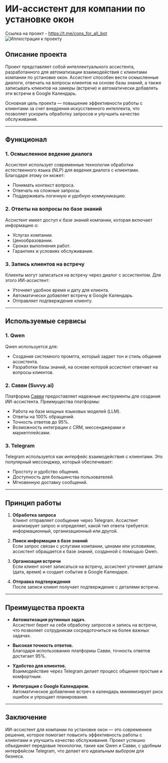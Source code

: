 # ИИ-ассистент для компании по установке окон
Ссылка на проект - https://t.me/cons_for_all_bot
![Иллюстрация к проекту](https://github.com/A1936/AI_Assistant/blob/main/scr_1.png?raw=true)
## Описание проекта
Проект представляет собой интеллектуального ассистента, разработанного для автоматизации взаимодействия с клиентами компании по установке окон. Ассистент способен вести осмысленные диалоги, отвечать на вопросы клиентов на основе базы знаний, а также записывать клиентов на замеры (встречи) и автоматически добавлять эти встречи в Google Календарь.

Основная цель проекта — повышение эффективности работы с клиентами за счет внедрения искусственного интеллекта, что позволяет ускорить обработку запросов и улучшить качество обслуживания.

---

## Функционал

### 1. Осмысленное ведение диалога
Ассистент использует современные технологии обработки естественного языка (NLP) для ведения диалога с клиентами. Благодаря этому он может:
- Понимать контекст вопроса.
- Отвечать на сложные запросы.
- Поддерживать логичную и удобную коммуникацию.

### 2. Ответы на вопросы по базе знаний
Ассистент имеет доступ к базе знаний компании, которая включает информацию о:
- Услугах компании.
- Ценообразовании.
- Сроках выполнения работ.
- Гарантиях и условиях обслуживания.

### 3. Запись клиентов на встречу
Клиенты могут записаться на встречу через диалог с ассистентом. Для этого ИИ-ассистент:
- Уточняет удобное время и дату для клиента.
- Автоматически добавляет встречу в Google Календарь.
- Отправляет подтверждение клиенту.

---

## Используемые сервисы

### 1. **Qwen**
Qwen используется для:
- Создания системного промпта, который задает тон и стиль общения ассистента.
- Разработки базы знаний, на основе которой ассистент отвечает на вопросы клиентов.

### 2. **Савви (Suvvy.ai)**
Платформа [Савви](https://suvvy.ai/) предоставляет надежные инструменты для создания ИИ-ассистента. Преимущества платформы:
- Работа на базе мощных языковых моделей (LLM).
- Ответы на 100% обращений.
- Точность ответов до 95%.
- Возможность интеграции с CRM, мессенджерами и маркетплейсами.

### 3. **Telegram**
Telegram используется как интерфейс взаимодействия с клиентами. Это популярный мессенджер, который обеспечивает:
- Простоту и удобство общения.
- Доступность для большинства пользователей.
- Мгновенную доставку сообщений.

---

## Принцип работы

1. **Обработка запроса**  
   Клиент отправляет сообщение через Telegram. Ассистент анализирует запрос и определяет, какой тип ответа требуется: информационный, организационный или другой.

2. **Поиск информации в базе знаний**  
   Если запрос связан с услугами компании, ценами или условиями, ассистент обращается к базе знаний, созданной с помощью Qwen.

3. **Организация встречи**  
   Если клиент хочет записаться на встречу, ассистент уточняет детали (дата, время) и создает событие в Google Календаре.

4. **Отправка подтверждения**  
   После записи клиент получает подтверждение с деталями встречи.

---

## Преимущества проекта

- **Автоматизация рутинных задач.**  
  Ассистент берет на себя обработку запросов и запись на встречи, что позволяет сотрудникам сосредоточиться на более важных задачах.
  
- **Высокая точность ответов.**  
  Благодаря использованию платформы Савви, точность ответов достигает 95%.

- **Удобство для клиентов.**  
  Взаимодействие через Telegram делает процесс общения простым и комфортным.

- **Интеграция с Google Календарем.**  
  Автоматическое добавление встреч в календарь минимизирует риск ошибок и упрощает планирование.

---

## Заключение
ИИ-ассистент для компании по установке окон — это современное решение, которое помогает повысить эффективность работы с клиентами и улучшить качество обслуживания. Проект успешно объединяет передовые технологии, такие как Qwen и Савви, с удобным интерфейсом Telegram, что делает его идеальным выбором для бизнеса.

